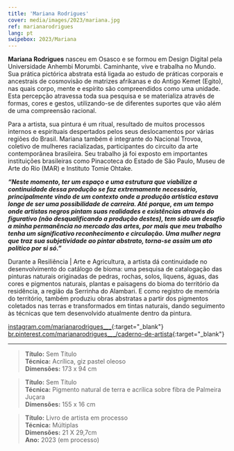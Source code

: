```yaml
---
title: 'Mariana Rodrigues'
cover: media/images/2023/mariana.jpg
ref: marianarodrigues
lang: pt
swipebox: 2023/Mariana
---
```


**Mariana Rodrigues** nasceu em Osasco e se formou em Design Digital pela Universidade Anhembi Morumbi. Caminhante, vive e trabalha no Mundo. Sua prática pictórica abstrata está ligada ao estudo de práticas corporais e ancestrais de cosmovisão de matrizes afrikanas e do Antigo Kemet (Egito), nas quais corpo, mente e espírito são compreendidos como uma unidade. 
Esta percepção atravessa toda sua pesquisa e se materializa através de formas, cores e gestos, utilizando-se de diferentes suportes que vão além de uma compreensão racional. 

Para a artista, sua pintura é um ritual, resultado de muitos processos internos e espirituais despertados pelos seus deslocamentos por várias regiões do Brasil. Mariana também é integrante do Nacional Trovoa, coletivo de mulheres racializadas, participantes do circuito da arte contemporânea brasileira. Seu trabalho já foi exposto em importantes instituições brasileiras como Pinacoteca do Estado de São Paulo, Museu de Arte do Rio (MAR) e Instituto Tomie Ohtake.

**_“Neste momento, ter um espaço e uma estrutura que viabilize a continuidade dessa produção se faz extremamente necessário, principalmente vindo de um contexto onde a produção artística estava longe de ser uma possibilidade de carreira. Até porque, em um tempo onde artistas negros pintam suas realidades e existências através do figurativo (não desqualificando a produção destes), tem sido um desafio a minha permanência no mercado das artes, por mais que meu trabalho tenha um significativo reconhecimento e circulação. Uma mulher negra que traz sua subjetividade ao pintar abstrato, torna-se assim um ato político por si só.”_**

Durante a Resiliência \| Arte e Agricultura, a artista dá continuidade no desenvolvimento do catálogo de bioma: uma pesquisa de catalogação das pinturas naturais originadas de pedras, rochas, solos, liquens, águas, das cores e pigmentos naturais, plantas e paisagens do bioma do território da residência, a região da Serrinha do Alambari. E como registro de memória do território, também produziu obras abstratas a partir dos pigmentos coletados nas terras e transformados em tintas naturais, dando seguimento às técnicas que tem desenvolvido atualmente dentro da pintura.

[instagram.com/marianarodrigues\__\__\_](https://www.instagram.com/marianarodrigues_____){:target="_blank"}  
[br.pinterest.com/marianarodrigues\__\__\_/caderno-de-artista](https://br.pinterest.com/marianarodrigues_____/caderno-de-artista/){:target="_blank"}

---

> **Título:** Sem Título  
> **Técnica:** Acrílica, giz pastel oleoso  
> **Dimensões:** 173 x 94 cm

> **Título:** Sem Título  
> **Técnica:** Pigmento natural de terra e acrílica sobre fibra de Palmeira Juçara  
> **Dimensões:** 155 x 16 cm

> **Título:** Livro de artista em processo  
> **Técnica:** Múltiplas  
> **Dimensões:** 21 X 29,7cm  
> **Ano:** 2023 (em processo)






